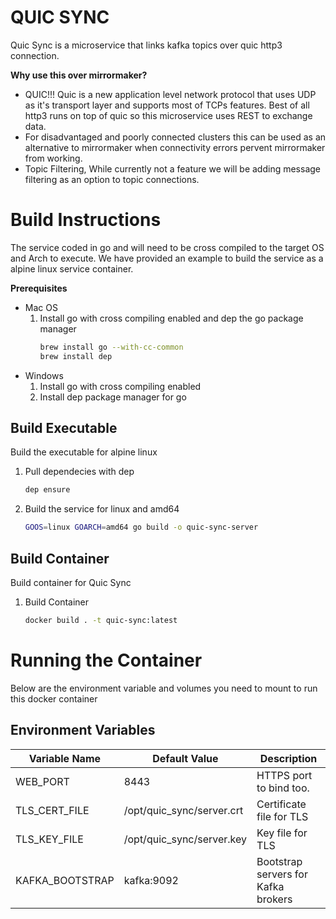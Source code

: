 # QUIC SYNC

Quic Sync is a microservice that links kafka topics over quic http3 connection.

**Why use this over mirrormaker?**
   -  QUIC!!! Quic is a new application level network protocol that uses UDP as it's transport layer and supports most of TCPs features.  Best of all http3 runs on top of quic so this microservice uses REST to exchange data.
   - For disadvantaged and poorly connected clusters this can be used as an alternative to mirrormaker when connectivity errors pervent mirrormaker from working.
   - Topic Filtering,  While currently not a feature we will be adding message filtering as an option to topic connections.

# Build Instructions

The service coded in go and will need to be cross compiled to the target OS and Arch to execute.  We have provided an example to build the service as a alpine linux service container.

**Prerequisites**
   * Mac OS
      1. Install go with cross compiling enabled and dep the go package manager
         ```bash
         brew install go --with-cc-common
         brew install dep
         ```
   * Windows
      1. Install go with cross compiling enabled
      2. Install dep package manager for go

## Build Executable

Build the executable for alpine linux 
1. Pull dependecies with dep
   ```bash
   dep ensure
   ```
1. Build the service for linux and amd64
   ```bash
   GOOS=linux GOARCH=amd64 go build -o quic-sync-server
   ```
## Build Container

Build container for Quic Sync

1. Build Container
   ```bash
   docker build . -t quic-sync:latest
   ```

# Running the Container

Below are the environment variable and volumes you need to mount to run this docker container

## Environment Variables

| Variable Name | Default Value | Description |
| ----------- | ----------- | -------- |
| WEB_PORT        | 8443                      | HTTPS port to bind too.
| TLS_CERT_FILE       | /opt/quic_sync/server.crt | Certificate file for TLS
| TLS_KEY_FILE        | /opt/quic_sync/server.key | Key file for TLS
| KAFKA_BOOTSTRAP | kafka:9092            | Bootstrap servers for Kafka brokers